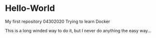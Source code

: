 # Hello-World
My first repository 04302020
Trying to learn Docker

This is a long winded way to do it, but I never do anything the easy way...
